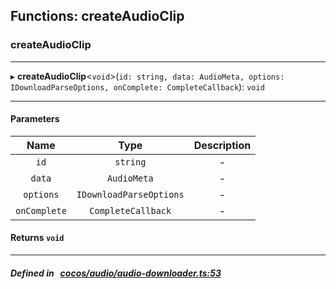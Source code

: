 ## Functions: createAudioClip

### createAudioClip


___
▸ **createAudioClip**<`void`\>(`id: string, data: AudioMeta, options: IDownloadParseOptions, onComplete: CompleteCallback`): `void`
___


#### Parameters

| Name | Type | Description |
| :------: | :------: | :------: |
| `id` | `string` | - |
| `data` | `AudioMeta` | - |
| `options` | `IDownloadParseOptions` | - |
| `onComplete` | `CompleteCallback` | - |

#### Returns `void` 
___


##### Defined in &nbsp;   [cocos/audio/audio-downloader.ts:53](https://github.com/cocos-creator/engine/blob/c7bf6b8a9/cocos/audio/audio-downloader.ts#L53)&nbsp;
